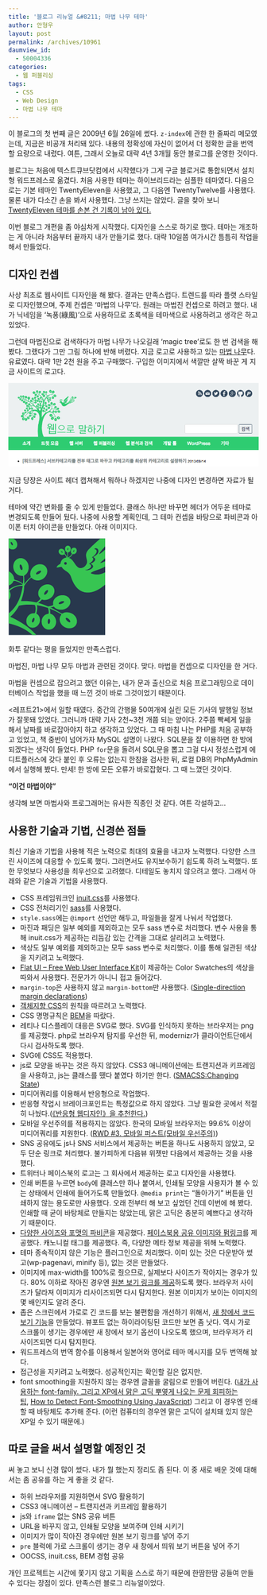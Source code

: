 ```yaml
---
title: '블로그 리뉴얼 &#8211; 마법 나무 테마'
author: 안형우
layout: post
permalink: /archives/10961
daumview_id:
  - 50004336
categories:
  - 웹 퍼블리싱
tags:
  - CSS
  - Web Design
  - 마법 나무 테마
---
```

이 블로그의 첫 번째 글은 2009년 6월 26일에 썼다. `z-index`에 관한 한 줄짜리 메모였는데, 지금은 비공개 처리돼 있다. 내용의 정확성에 자신이 없어서 더 정확한 글을 번역할 요량으로 내렸다. 여튼, 그래서 오늘로 대략 4년 3개월 동안 블로그를 운영한 것이다.

블로그는 처음에 텍스트큐브닷컴에서 시작했다가 그게 구글 블로거로 통합되면서 설치형 워드프레스로 옮겼다. 처음 사용한 테마는 하이브리드라는 심플한 테마였다. 다음으로는 기본 테마인 TwentyEleven을 사용했고, 그 다음엔 TwentyTwelve를 사용했다. 물론 내가 다소간 손을 봐서 사용했다. 그냥 쓰지는 않았다. 글을 찾아 보니 [TwentyEleven 테마를 손본 건 기록이 남아 있다.][1]

이번 블로그 개편을 좀 야심차게 시작했다. 디자인을 스스로 하기로 했다. 테마는 개조하는 게 아니라 처음부터 끝까지 내가 만들기로 했다. 대략 10일쯤 여가시간 틈틈히 작업을 해서 만들었다.

## 디자인 컨셉

사상 최초로 웹사이트 디자인을 해 봤다. 결과는 만족스럽다. 트렌드를 따라 플랫 스타일로 디자인했으며, 주제 컨셉은 &#8216;마법의 나무&#8217;다. 원래는 마법진 컨셉으로 하려고 했다. 내가 닉네임을 &#8216;녹풍(綠風)&#8217;으로 사용하므로 초록색을 테마색으로 사용하려고 생각은 하고 있었다.

그런데 마법진으로 검색하다가 마법 나무가 나오길래 &#8216;magic tree&#8217;로도 한 번 검색을 해 봤다. 그랬다가 그만 그림 하나에 반해 버렸다. 지금 로고로 사용하고 있는 [마법 나무][2]다. 유료였다. 대략 1만 2천 원을 주고 구매했다. 구입한 이미지에서 색깔만 살짝 바꾼 게 지금 사이트의 로고다.

![Magic Tree Concept][3]

지금 당장은 사이트 헤더 캡쳐해서 뭐하나 하겠지만 나중에 디자인 변경하면 자료가 될 거다.

테마에 약간 변화를 줄 수 있게 만들었다. 클래스 하나만 바꾸면 헤더가 어두운 테마로 변경되도록 만들어 뒀다. 나중에 사용할 계획인데, 그 테마 컨셉을 바탕으로 파비콘과 아이폰 터치 아이콘을 만들었다. 아래 이미지다.

![Magic Tree Logo][4]

화투 같다는 평을 들었지만 만족스럽다.

마법진, 마법 나무 모두 마법과 관련된 것이다. 맞다. 마법을 컨셉으로 디자인을 한 거다.

마법을 컨셉으로 잡으려고 했던 이유는, 내가 문과 출신으로 처음 프로그래밍으로 데이터베이스 작업을 했을 때 느낀 것이 바로 그것이었기 때문이다.

&lt;레프트21>에서 일할 때였다. 중간의 간행물 50여개에 실린 모든 기사의 발행일 정보가 잘못돼 있었다. 그러니까 대략 기사 2천~3천 개쯤 되는 양이다. 2주쯤 빡쎄게 일을 해서 날짜를 바로잡아야지 하고 생각하고 있었다. 그 때 마침 나는 PHP를 처음 공부하고 있었고, 책 중반이 넘어가자 MySQL 설명이 나왔다. SQL문을 잘 이용하면 한 방에 되겠다는 생각이 들었다. PHP `for`문을 돌려서 SQL문을 뽑고 그걸 다시 정성스럽게 에디트플러스에 갖다 붙인 후 오류는 없는지 한참을 검사한 뒤, 로컬 DB의 PhpMyAdmin에서 실행해 봤다. 만세! 한 방에 모든 오류가 바로잡혔다. 그 때 느꼈던 것이다.

**&#8220;이건 마법이야&#8221;**

생각해 보면 마법사와 프로그래머는 유사한 직종인 것 같다. 여튼 각설하고&#8230;

## 사용한 기술과 기법, 신경쓴 점들

최신 기술과 기법을 사용해 적은 노력으로 최대의 효율을 내고자 노력했다. 다양한 스크린 사이즈에 대응할 수 있도록 했다. 그러면서도 유지보수하기 쉽도록 하려 노력했다. 또한 무엇보다 사용성을 최우선으로 고려했다. 디테일도 놓치지 않으려고 했다. 그래서 아래와 같은 기술과 기법을 사용했다.

*   CSS 프레임워크인 [inuit.css][5]를 사용했다.
*   CSS 전처리기인 [sass][6]를 사용했다.
*   `style.sass`에는 `@import` 선언만 해두고, 파일들을 잘게 나눠서 작업했다.
*   마진과 패딩은 일부 예외를 제외하고는 모두 sass 변수로 처리했다. 변수 사용을 통해 inuit.css가 제공하는 리듬감 있는 간격을 그대로 살리려고 노력했다.
*   색상도 일부 예외를 제외하고는 모두 sass 변수로 처리했다. 이를 통해 일관된 색상을 지키려고 노력했다.
*   [Flat UI &#8211; Free Web User Interface Kit][7]이 제공하는 Color Swatches의 색상을 따와서 사용했다. 전문가가 아니니 접고 들어갔다.
*   `margin-top`은 사용하지 않고 `margin-bottom`만 사용했다. ([Single-direction margin declarations][8])
*   [객체지향 CSS][9]의 원칙을 따르려고 노력했다.
*   CSS 명명규칙은 [BEM][10]을 따랐다.
*   레티나 디스플레이 대응은 SVG로 했다. SVG를 인식하지 못하는 브라우저는 png를 제공했다. php로 브라우저 탐지를 우선한 뒤, modernizr가 클라이언트단에서 다시 검사하도록 했다.
*   SVG에 CSS도 적용했다.
*   js로 모양을 바꾸는 것은 하지 않았다. CSS3 애니메이션에는 트랜지션과 키프레임을 사용하고, js는 클래스를 뗐다 붙였다 하기만 한다. ([SMACSS:Changing State][11])
*   미디어쿼리를 이용해서 반응형으로 작업했다.
*   반응형 작업시 브레이크포인트는 특정값으로 하지 않았다. 그냥 필요한 곳에서 적절히 나눴다.([《반응형 웹디자인》을 추천한다.][12])
*   모바일 우선주의를 적용하지는 않았다. 한국의 모바일 브라우저는 99.6% 이상이 미디어쿼리를 지원한다. ([RWD #3. 모바일 퍼스트(모바일 우선주의)][13])
*   SNS 공유에도 js나 SNS 서비스에서 제공하는 버튼을 하나도 사용하지 않았고, 모두 단순 링크로 처리했다. 불가피하게 다음뷰 위젯만 다음에서 제공하는 것을 사용했다.
*   트위터나 페이스북의 로고는 그 회사에서 제공하는 로고 디자인을 사용했다.
*   인쇄 버튼을 누르면 `body`에 클래스만 하나 붙여서, 인쇄될 모양을 사용자가 볼 수 있는 상태에서 인쇄에 들어가도록 만들었다. `@media print`는 &#8220;돌아가기&#8221; 버튼을 인쇄하지 않는 용도로만 사용했다. 오래 전부터 해 보고 싶었던 건데 이번에 해 봤다. 인쇄할 때 굳이 바탕체로 만들지는 않았는데, 맑은 고딕은 충분히 예쁘다고 생각하기 때문이다.
*   [다양한 사이즈와 포맷의 파비콘][14]을 제공했다. [페이스북용 공유 이미지와 펌링크][15]를 제공했다. 캐노니컬 태그를 제공했다. 즉, 다양한 메타 정보 제공을 위해 노력했다.
*   테마 종속적이지 않은 기능은 플러그인으로 처리했다. 이미 있는 것은 다운받아 썼고(wp-pagenavi, minify 등), 없는 것은 만들었다.
*   이미지에 max-width를 100%로 줬으므로, 실제보다 사이즈가 작아지는 경우가 있다. 80% 이하로 작아진 경우엔 [원본 보기 링크를 제공][16]하도록 했다. 브라우저 사이즈가 달라져 이미지가 리사이즈되면 다시 탐지한다. 원본 이미지가 보이는 이미지의 몇 배인지도 알려 준다.
*   좁은 스크린에서 가로로 긴 코드를 보는 불편함을 개선하기 위해서, [새 창에서 코드 보기 기능][17]을 만들었다. 뷰포트 없는 하이라이팅된 코드만 보면 좀 낫다. 역시 가로 스크롤이 생기는 경우에만 새 창에서 보기 옵션이 나오도록 했으며, 브라우저가 리사이즈되면 다시 탐지한다.
*   워드프레스의 번역 함수를 이용해서 일본어와 영어로 테마 메시지를 모두 번역해 놨다.
*   접근성을 지키려고 노력했다. 성공적인지는 확인할 길은 없지만.
*   font smoothing을 지원하지 않는 경우엔 글꼴을 굴림으로 만들어 버린다. ([내가 사용하는 font-family. 그리고 XP에서 맑은 고딕 뿌옇게 나오는 문제 회피하는 팁][18], [How to Detect Font-Smoothing Using JavaScript][19]) 그리고 이 경우엔 인쇄할 때 바탕체도 추가해 준다. (이런 컴퓨터의 경우엔 맑은 고딕이 설치돼 있지 않은 XP일 수 있기 때문에.)

## 따로 글을 써서 설명할 예정인 것

써 놓고 보니 신경 많이 썼다. 내가 뭘 했는지 정리도 좀 된다. 이 중 새로 배운 것에 대해서는 좀 공유를 하는 게 좋을 것 같다.

*   하위 브라우저를 지원하면서 SVG 활용하기
*   CSS3 애니메이션 &#8211; 트랜지션과 키프레임 활용하기
*   js와 `iframe` 없는 SNS 공유 버튼
*   URL을 바꾸지 않고, 인쇄될 모양을 보여주며 인쇄 시키기
*   이미지가 많이 작아진 경우에만 원본 보기 링크를 넣어 주기
*   `pre` 블럭에 가로 스크롤이 생기는 경우 새 창에서 띄워 보기 버튼을 넣어 주기
*   OOCSS, inuit.css, BEM 경험 공유

개인 프로젝트는 시간에 쫓기지 않고 기획을 스스로 하기 때문에 한땀한땀 공들여 만들 수 있다는 장점이 있다. 만족스런 블로그 리뉴얼이었다.

 [1]: https://mytory.net/archives/2159
 [2]: http://www.istockphoto.com/stock-illustration-3561299-magic-tree-amp-birdie.php
 [3]: /uploads/legacy/magic-tree-01.png
 [4]: /uploads/legacy/magic-tree-logo.png
 [5]: http://inuitcss.com/
 [6]: http://sass-lang.com/
 [7]: http://designmodo.com/demo/flat-ui/
 [8]: http://csswizardry.com/2012/06/single-direction-margin-declarations/
 [9]: https://mytory.net/archives/8949
 [10]: http://csswizardry.com/2013/01/mindbemding-getting-your-head-round-bem-syntax/
 [11]: http://smacss.com/book/state
 [12]: https://mytory.net/archives/4892
 [13]: http://tobyyun.tumblr.com/post/58232536556/rwd-3
 [14]: http://www.crystaldesigns.tk/blog/favicon/
 [15]: https://mytory.net/archives/2186
 [16]: https://github.com/mytory/mytory-original-img-link
 [17]: https://github.com/mytory/mytory-code-view
 [18]: https://mytory.net/archives/9743 "내가 사용하는 font-family. 그리고 XP에서 맑은 고딕 뿌옇게 나오는 문제 회피하는 팁"
 [19]: http://www.useragentman.com/blog/2009/11/29/how-to-detect-font-smoothing-using-javascript/